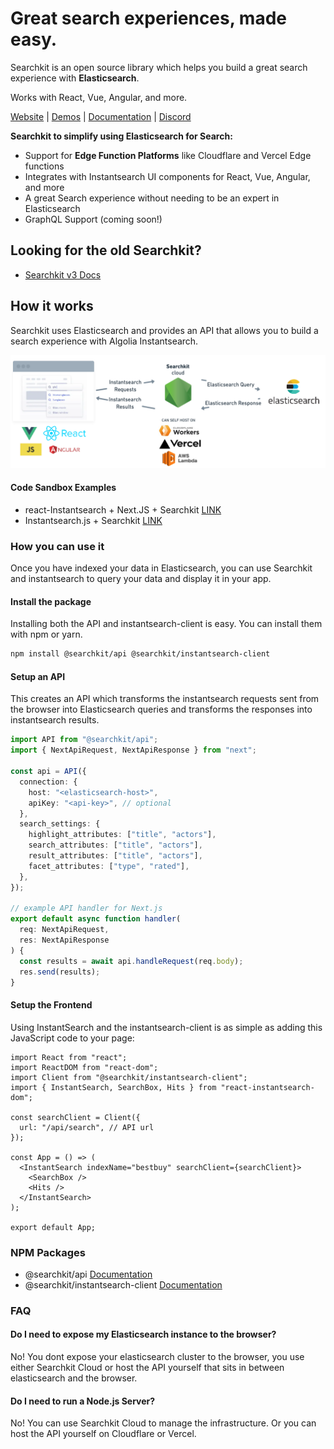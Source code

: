 # Great search experiences, made easy.
Searchkit is an open source library which helps you build a great search experience with **Elasticsearch**.

Works with React, Vue, Angular, and more.

[Website](https://beta.searchkit.co/) | [Demos](https://beta.searchkit.co/demos) | [Documentation](https://beta.searchkit.co/docs/getting-started) | [Discord](https://discord.gg/CRuWmSQZQx)

**Searchkit to simplify using Elasticsearch for Search:**
  - Support for **Edge Function Platforms** like Cloudflare and Vercel Edge functions
  - Integrates with Instantsearch UI components for React, Vue, Angular, and more
  - A great Search experience without needing to be an expert in Elasticsearch
  - GraphQL Support (coming soon!)

## Looking for the old Searchkit?
- [Searchkit v3 Docs](https://v3.searchkit.co/docs)

## How it works
Searchkit uses Elasticsearch and provides an API that allows you to build a search experience with Algolia Instantsearch.

![overview](apps/web/public/searchkit-overview.png)


#### Code Sandbox Examples
* react-Instantsearch + Next.JS + Searchkit [LINK](https://codesandbox.io/s/beta-react-instantsearch-next-js-searchkit-dxz0v3)
* Instantsearch.js + Searchkit [LINK](https://codesandbox.io/s/beta-instantsearch-js-searchkit-b2oo1u)

### How you can use it

Once you have indexed your data in Elasticsearch, you can use Searchkit and instantsearch to query your data and display it in your app.

#### Install the package
Installing both the API and instantsearch-client is easy. You can install them with npm or yarn.

  ```bash
  npm install @searchkit/api @searchkit/instantsearch-client
  ```

#### Setup an API

This creates an API which transforms the instantsearch requests sent from the browser into Elasticsearch queries and transforms the responses into instantsearch results.

```ts
import API from "@searchkit/api";
import { NextApiRequest, NextApiResponse } from "next";

const api = API({
  connection: {
    host: "<elasticsearch-host>",
    apiKey: "<api-key>", // optional
  },
  search_settings: {
    highlight_attributes: ["title", "actors"],
    search_attributes: ["title", "actors"],
    result_attributes: ["title", "actors"],
    facet_attributes: ["type", "rated"],
  },
});

// example API handler for Next.js
export default async function handler(
  req: NextApiRequest,
  res: NextApiResponse
) {
  const results = await api.handleRequest(req.body);
  res.send(results);
}
```

#### Setup the Frontend

Using InstantSearch and the instantsearch-client is as simple as adding this JavaScript code to your page:

```tsx
import React from "react";
import ReactDOM from "react-dom";
import Client from "@searchkit/instantsearch-client";
import { InstantSearch, SearchBox, Hits } from "react-instantsearch-dom";

const searchClient = Client({
  url: "/api/search", // API url
});

const App = () => (
  <InstantSearch indexName="bestbuy" searchClient={searchClient}>
    <SearchBox />
    <Hits />
  </InstantSearch>
);

export default App;
```

### NPM Packages
* @searchkit/api [Documentation](https://beta.searchkit.co/docs/api-documentation/api)
* @searchkit/instantsearch-client [Documentation](https://beta.searchkit.co/docs/api-documentation/instantsearch-client)

### FAQ

#### Do I need to expose my Elasticsearch instance to the browser?
No! You dont expose your elasticsearch cluster to the browser, you use either Searchkit Cloud or host the API yourself that sits in between elasticsearch and the browser.

#### Do I need to run a Node.js Server?
No! You can use Searchkit Cloud to manage the infrastructure. Or you can host the API yourself on Cloudflare or Vercel.
